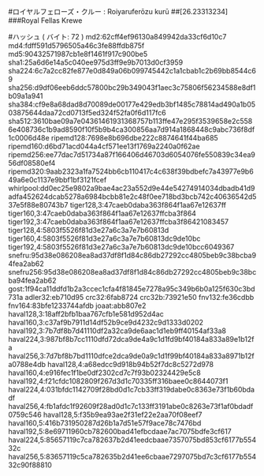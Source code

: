 #ロイヤルフェローズ・クルー : Roiyaruferōzu kurū
##[26.23313234]
###Royal Fellas Krewe

#&#12495;&#12483;&#12471;&#12517; ( &#12496;&#12452;&#12488;: 72 )
md2:62cff4ef96130a849942da33cf6d10c7
md4:fdff591d5796505a46c3fe88ffdb875f
md5:90432571987cb1e8f1461f917c900be5
sha1:25a6d6e14a5c040ee975d3ff9e9b7013d0cf3959
sha224:6c7a2cc82fe877e0d849a06b099745442c1a1cbab1c2b69bb8544c69
sha256:d9df06eeb6ddc57800bc29b349043f1aec3c75806f56234588e8df1b09a1a941
sha384:cf9e8a68dad8d70089de00177e429edb3bf1485c78814ad490a1b0503875644daa72cd0713f5ed324f52fa0f6d117fc6
sha512:3610bae09a7e04361461931368757b113ffe47e295f3539658e2c5586e408736c1b9ad8590f10f5b9b4ca300856aa7d914a1868448c9abc736f8df1c0006d48e
ripemd128:7698e8b696dbe222c8874641f44ba685
ripemd160:d6bd71acd044a4cf571ee13f1769a2240a0f62ae
ripemd256:ee77dac7d51734a87f166406d46703d6054076fe550839c34ea956df08580ef4
ripemd320:9aab2323a1fa7524bb6cb110417c4c638f39bdbefc7a43977e9b649a6e0c1137e9bbf1bf3121fcef
whirlpool:dd0ec25e9802a9bae4ac23a552d9e44e54274914034dbadb41d9adfa452624dcab5278a6984bcbb81e2c48f0ee718bd3bcb742c40636542d537e5f88e80743b7
tiger128,3:47caeb0daba363f864f1aa67e12637ff
tiger160,3:47caeb0daba363f864f1aa67e12637ffcba3f864
tiger192,3:47caeb0daba363f864f1aa67e12637ffcba3f86421083457
tiger128,4:5803f5526f81d3e27a6c3a7e7b60813d
tiger160,4:5803f5526f81d3e27a6c3a7e7b60813dc9de10bc
tiger192,4:5803f5526f81d3e27a6c3a7e7b60813dc9de10bcc6049367
snefru:95d38e086208ea8ad37df8f1d84c86db27292cc4805beb9c38bcba94fea2ab62
snefru256:95d38e086208ea8ad37df8f1d84c86db27292cc4805beb9c38bcba94fea2ab62
gost:1f94ca11ddfd1b2a3ccec1cfa4f81845e7278a95c349b6b0a125f630c3bd731a
adler32:eb710d95
crc32:6fab8724
crc32b:73921e50
fnv132:fe36cdbb
fnv164:83bfe1233744afdb
joaat:abb807e2
haval128,3:18aff2bfb1baa767cfb1e581d952d4ac
haval160,3:c37af9b7911d14df52b9ce9d4232c9d1333d0202
haval192,3:7b7df8b7d41110df2a32ca9de6aac1d1eb9ff40154af33a8
haval224,3:987bf8b7cc1110dfd72dca9de4a9c1d1fd9bf40184a833a89e1b12fa
haval256,3:7d7bf8b7bd1110dfce2dca9de0a9c1d1f99bf40184a833a8971b12fa0788e4db
haval128,4:a68edcc9d918b94b52f7dc8c5272d978
haval160,4:e916fec1f1be0df2302cd7c7f93b02324429e5c8
haval192,4:f21cfdc1082809f267d3d1c70335ff316baee0c8644073f1
haval224,4:031bfdc1142709f28bd0d1c7cb33ff319dabe0c8363e73f1b60bdadf
haval256,4:fb1afdc1f92609f28ad0d1c7c133ff3191abe0c8263e73f1af0bdadf0759c546
haval128,5:f35b9ea93ae2f31ef22e2aa70f08eef7
haval160,5:416b731950287d26b1a7d51e57f9ace78c7476bd
haval192,5:8e69711960cb782600bad41efbcdaae7ac7075bdfe3cf617
haval224,5:85657119c7ca782637b2d41eedcbaae7357075bd853cf6177b55432c
haval256,5:83657119c5ca782635b2d41ee6cbaae7297075bd7c3cf6177b55432c90f88810
